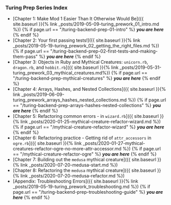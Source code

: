 ### Turing Prep Series Index

- [Chapter 1: Make Mod 1 Easier Than It Otherwise Would Be]({{ site.baseurl }}{% link _posts/2019-05-09-turing_prework_01_intro.md %}) {% if page.url == "/turing-backend-prep-01-intro" %} _**you are here**_ {% endif %} 
- [Chapter 2: Your first passing tests!]({{ site.baseurl }}{% link _posts/2019-05-19-turing_prework_02_getting_the_right_files.md %}) {% if page.url == "/turing-backend-prep-02-first-tests-and-making-them-pass" %} _**you are here**_ {% endif %} 
- [Chapter 3: Objects in Ruby and Mythical Creatures: `unicorn.rb`, `dragon.rb`, and `hobbit.rb`]({{ site.baseurl }}{% link _posts/2019-05-31-turing_prework_03_mythical_creatures.md%}) {% if page.url == "/turing-backend-prep-mythical-creatures" %} _**you are here**_ {% endif %} 
- [Chapter 4: Arrays, Hashes, and Nested Collections]({{ site.baseurl }}{% link _posts/2019-06-09-turing_prework_arrays_hashes_nested_collections.md %}) {% if page.url == "/turing-backend-prep-arrays-hashes-nested-collections" %} _**you are here**_ {% endif %} 
- [Chapter 5: Refactoring common errors - in `wizard.rb`]({{ site.baseurl }}{% link _posts/2020-01-25-mythical-creature-refactor-wizard.md %}) {% if page.url == "/mythical-creature-refactor-wizard" %} _**you are here**_ {% endif %} 
- [Chapter 6: Refactoring practice - Getting rid of `attr_accessors` in `ogre.rb`]({{ site.baseurl }}{% link _posts/2020-01-27-mythical-creatures-refactor-ogre-no-more-attr-accessor.md %}) {% if page.url == "/mythical-creature-refactor-ogre" %} _**you are here**_ {% endif %} 
- [Chapter 7: Building out the `medusa` mythical creature]({{ site.baseurl }}{% link _posts/2020-07-20-medusa-start.md %})
- [Chapter 8: Refactoring the `medusa` mythical creature]({{ site.baseurl }}{% link _posts/2020-07-20-medusa-refactor.md %})
- [Appendix: Troubleshooting Errors]({{ site.baseurl }}{% link _posts/2019-05-19-turing_prework_troubleshooting.md %}) {% if page.url == "/turing-backend-prep-troubleshooting-guide" %} _**you are here**_ {% endif %} 



